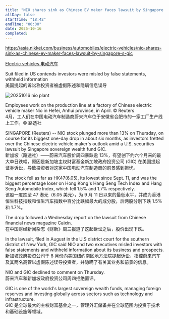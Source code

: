 ```yaml
---
title: "NIO shares sink as Chinese EV maker faces lawsuit by Singapore's GIC"
allDay: false
startTime: "18:42"
endTime: "00:00"
date: 2025-10-16
completed:
---
```


https://asia.nikkei.com/business/automobiles/electric-vehicles/nio-shares-sink-as-chinese-ev-maker-faces-lawsuit-by-singapore-s-gic

[Electric vehicles 电动汽车](https://asia.nikkei.com/business/automobiles/electric-vehicles)

Suit filed in US contends investors were misled by false statements, withheld information  
美国提起的诉讼称投资者被虚假陈述和隐瞒信息误导

![20251016 nio plant](https://images.ft.com/v3/image/raw/https%3A%2F%2Fcms-image-bucket-productionv3-ap-northeast-1-a7d2.s3.ap-northeast-1.amazonaws.com%2Fimages%2F5%2F3%2F4%2F8%2F11578435-1-eng-GB%2F085607ee8859-2025-04-02T111812Z_403452140_RC2IPDAY7FLY_RTRMADP_3_CHINA-AUTOS-NIO.JPG?width=780&fit=cover&gravity=faces&dpr=2&quality=medium&source=nar-cms&format=auto)

Employees work on the production line at a factory of Chinese electric vehicle maker Nio in Hefei, Anhui province, in April. © Reuters  
4月，工人们在中国电动汽车制造商蔚来汽车位于安徽省合肥市的一家工厂生产线上工作。© 路透社

SINGAPORE (Reuters) -- NIO stock plunged more than 13% on Thursday, on course for its biggest one-day drop in about six months, as investors fretted over the Chinese electric vehicle maker's outlook amid a U.S. securities lawsuit by Singapore sovereign wealth fund GIC.  
新加坡（路透社）——蔚来汽车股价周四暴跌逾 13%，有望创下约六个月来的最大单日跌幅，原因是新加坡主权财富基金新加坡政府投资公司 (GIC) 在美国提起证券诉讼，导致投资者对这家中国电动汽车制造商的前景感到担忧。

The stock fell as far as HK$47 ($6.05), its lowest since Sept. 11, and was the biggest percentage loser on Hong Kong's Hang Seng Tech Index and Hang Seng Automobile Index, which fell 1.5% and 1.7% respectively.  
该股一度跌至 47 港元（6.05 美元），为 9 月 11 日以来的最低水平，并成为香港恒生科技指数和恒生汽车指数中百分比跌幅最大的成分股，后两股分别下跌 1.5% 和 1.7%。

The drop followed a Wednesday report on the lawsuit from Chinese financial news magazine Caixin.  
在中国财经新闻杂志《财新》周三报道了这起诉讼之后，股价出现下跌。

In the lawsuit, filed in August in the U.S district court for the southern district of New York, GIC said NIO and two executives misled investors with false statements and withheld information about its business and prospects.  
新加坡政府投资公司于 8 月份向美国纽约南区地方法院提起诉讼，指控蔚来汽车及其两名高管以虚假陈述误导投资者，并隐瞒了有关其业务和前景的信息。

NIO and GIC declined to comment on Thursday.  
蔚来汽车和新加坡政府投资公司周四拒绝置评。

GIC is one of the world's largest sovereign wealth funds, managing foreign reserves and investing globally across sectors such as technology and infrastructure.  
GIC 是全球最大的主权财富基金之一，管理外汇储备并在全球范围内投资于技术和基础设施等领域。